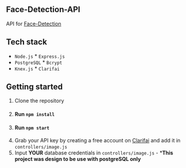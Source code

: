 ## Face-Detection-API 
API for [Face-Detection](https://github.com/iJustWantToBeMe/Face-Detection)

## Tech stack

* `Node.js` * `Express.js`
* `PostgreSQL` * `Bcrypt`
* `Knex.js` * `Clarifai`

## Getting started

1. Clone the repository
2. #### Run `npm install`
3. #### Run `npm start`
4. Grab your API key by creating a free account on [Clarifai](https://portal.clarifai.com/signup) and add it in `controllers/image.js`
5. Input **YOUR** database credentials in `controllers/image.js` - *__This project was design to be use with postgreSQL only__

